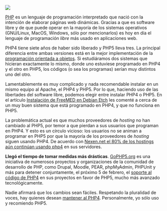 
<a href="http://gophp5.org/"><img class="img-responsive" src="php4-a-muerto-larga-vida-a-php5/gophp5_logo.png"></a>

[PHP](http://es.wikipedia.org/wiki/Php) es un lenguaje de programación interpretado que nació con la intención de elaborar páginas web dinámicas. Gracias a que es software libre y de que puede operar en la mayoría de los sistemas operativos (GNU/Linux, MacOS, Windows, sólo por mencionarlos) es hoy en día el lenguaje de programación _libre_ más usado en aplicaciones web.

PHP4 tiene siete años de haber sido liberado y PHP5 lleva tres. La principal diferencia entre ambas versiones está en la mejor implementación de la [programación orientada a objetos](http://es.wikipedia.org/wiki/OOP). Si estudiáramos dos sistemas que hicieran exactamente lo mismo, donde uno estuviese programado en PHP4 y el otro en PHP5, los códigos (o sea los programas) serían muy distintos uno del otro.

Lamentablemente es muy complicado y nada recomendable instalar en un mismo equipo al Apache, el PHP4 y PHP5. Por lo que, haciendo uso de las libertades del software libre, podemos elegir entre instalar PHP4 o PHP5. En el artículo [Instalación de FreeMED en Debian Etch](../apuntes/freemed-instalacion.html) les comenté a cerca de un muy buen sistema que está programado en PHP4, y que no funciona en PHP5.

La problemática actual es que muchos proveedores de _hosting_ no han cambiado al PHP5, por temor a que pierdan a sus usuarios que programan en PHP4. Y esto es un círculo vicioso: los usuarios no se animan a programar en PHP5 por que la mayoría de los proveedores de _hosting_ siguen usando PHP4. De acuerdo con [Nexen.net el 80% de los hostings aún continúan usando php4](http://www.nexen.net/chiffres_cles/phpversion/17283-php_statistics_for_june_2007.php#majeure) en sus servidores.

**Llegó el tiempo de tomar medidas más drásticas**. [GoPHP5.org](http://gophp5.org/) es una iniciativa de numerosos proyectos y organizaciones de la comunidad de desarrollo de PHP, como Drupal, Moodle, PEAR, phpMyAdmin, PHPUnit y más para detener conjuntamente, el próximo 5 de febrero, el [soporte al código de PHP4](http://javieraroche.com/2007/07/06/gophp5com-quitando-el-soporte-a-php4/) en sus proyectos en favor de PHP5, mucho más avanzado tecnológicamente.

Nadie afirmará que los cambios sean fáciles. Respetando la pluralidad de voces, hay quienes desean [mantener al PHP4](http://stopphp5.org/). Personalmente, yo sólo uso y recomiendo PHP5.
